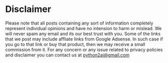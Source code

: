 # Disclaimer
Please note that all posts containing any sort of information completely represent individual opinions and have no intension to harm or mislead. We will never spam any email and its our best trust with you. Some of the links that we post may include affliate links from Google Adsense. In such case if you go to that link or buy that product, then we may receive a small commission from it. For any concern or any issue related to privacy policies and disclaimer you can contact us at python2ai@gmail.com
